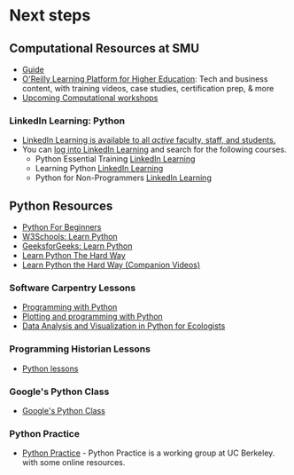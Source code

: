 
# Next steps

## Computational Resources at SMU

- [Guide](https://guides.smu.edu/computationalskills)
- [O'Reilly Learning Platform for Higher Education](https://go.oreilly.com/southern-methodist): Tech and business content, with training videos, case studies, certification prep, & more
- [Upcoming Computational workshops](https://libcal.smu.edu/calendar/libraryworkshops?cid=15527&t=g&d=0000-00-00&cal=15527&ct=57549&inc=0)

### LinkedIn Learning: Python 
-  [LinkedIn Learning is available to all *active* faculty, staff, and students.](https://www.smu.edu/OIT/Services/LinkedIn) 
- You can [log into LinkedIn Learning](https://www.smu.edu/OIT/Services/linkedin) and search for the following courses.
    - Python Essential Training [LinkedIn Learning](https://www.linkedin.com/learning/python-essential-training-18764650/getting-started-with-python?u=2139050/)
    - Learning Python [LinkedIn Learning](https://www.linkedin.com/learning/learning-python-25309312/learning-python?u=2139050)
    - Python for Non-Programmers [LinkedIn Learning](https://www.linkedin.com/learning/python-for-non-programmers/python-from-zero?u=2139050)

## Python Resources
- [Python For Beginners](https://www.python.org/about/gettingstarted/)
- [W3Schools: Learn Python](https://www.w3schools.com/python/default.asp)
- [GeeksforGeeks: Learn Python](https://www.geeksforgeeks.org/python/python-programming-language-tutorial/)
- [Learn Python The Hard Way ](https://smu.primo.exlibrisgroup.com/permalink/01SMU_INST/12013t3/cdi_askewsholts_vlebooks_9780138270612)
- [Learn Python the Hard Way (Companion Videos)](https://smu.primo.exlibrisgroup.com/permalink/01SMU_INST/6ctoa/alma9952405374603716)

### Software Carpentry Lessons
- [Programming with Python](https://swcarpentry.github.io/python-novice-inflammation/)
- [Plotting and programming with Python](https://swcarpentry.github.io/python-novice-gapminder/)
- [Data Analysis and Visualization in Python for Ecologists](https://datacarpentry.github.io/python-ecology-lesson/)

### Programming Historian Lessons
- [Python lessons](https://programminghistorian.org/en/lessons/?topic=python)
  
### Google's Python Class
- [Google's Python Class](https://developers.google.com/edu/python)

### Python Practice
- [Python Practice](https://python.berkeley.edu/learn/) - Python Practice is a working group at UC Berkeley. with some online resources.



